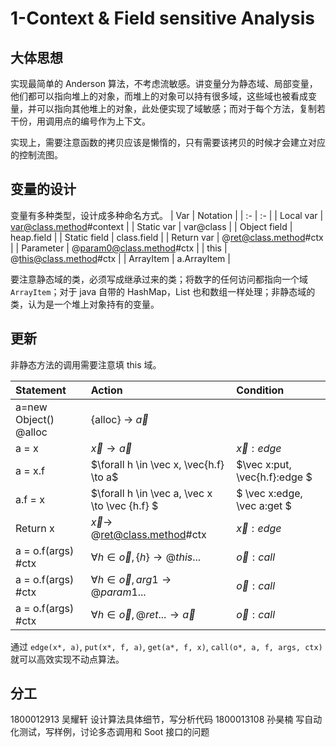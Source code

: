 # 1-Context & Field sensitive Analysis

## 大体思想

实现最简单的 Anderson 算法，不考虑流敏感。讲变量分为静态域、局部变量，他们都可以指向堆上的对象，而堆上的对象可以持有很多域，这些域也被看成变量，并可以指向其他堆上的对象，此处便实现了域敏感；而对于每个方法，复制若干份，用调用点的编号作为上下文。

实现上，需要注意函数的拷贝应该是懒惰的，只有需要该拷贝的时候才会建立对应的控制流图。

## 变量的设计

变量有多种类型，设计成多种命名方式。
| Var          | Notation |
| :-           | :-       |
| Local var    | var@class.method#context |
| Static var   | var@class |
| Object field | heap.field |
| Static field | class.field |
| Return var   | @ret@class.method#ctx |
| Parameter    | @param0@class.method#ctx |
| this         | @this@class.method#ctx |
| ArrayItem    | a.ArrayItem |

要注意静态域的类，必须写成继承过来的类；将数字的任何访问都指向一个域 `ArrayItem`；对于 java 自带的 HashMap，List 也和数组一样处理；非静态域的类，认为是一个堆上对象持有的变量。

## 更新
非静态方法的调用需要注意填 this 域。

| Statement | Action | Condition |
| :-        | :-     | :-        |
| a=new Object() @alloc | {alloc} $\to$ $\vec{a}$ | |
| a = x | $\vec x \to \vec a$ | $\vec x:edge$ |
| a = x.f | $\forall h \in \vec x, \vec{h.f} \to a$ | $\vec x:put, \vec{h.f}:edge $ |
| a.f = x | $\forall h \in \vec a, \vec x \to \vec {h.f} $ | $ \vec x:edge, \vec a:get $ |
| Return x | $\vec x\to$ @ret@class.method#ctx | $\vec x:edge$ |
| a = o.f(args) #ctx | $\forall h \in \vec o, \{h\} \to @this...$ | $\vec o:call$|
| a = o.f(args) #ctx | $\forall h \in \vec o, arg1 \to @param1...$ | $\vec o:call$|
| a = o.f(args) #ctx | $\forall h \in \vec o, @ret... \to \vec a$ | $\vec o:call$|

通过 `edge(x*, a)`, `put(x*, f, a)`, `get(a*, f, x)`, `call(o*, a, f, args, ctx)` 就可以高效实现不动点算法。

## 分工
1800012913 吴耀轩 设计算法具体细节，写分析代码
1800013108 孙昊楠 写自动化测试，写样例，讨论多态调用和 Soot 接口的问题